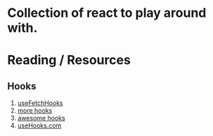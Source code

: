 # Collection of react to play around with.


# Reading / Resources

## Hooks
1. [useFetchHooks](https://scotch.io/tutorials/create-a-custom-usefetch-react-hook)
2. [more hooks](https://blog.bitsrc.io/10-react-custom-hooks-you-should-have-in-your-toolbox-aa27d3f5564d)
3. [awesome hooks](https://github.com/rehooks/awesome-react-hooks)
4. [useHooks.com](https://usehooks.com/)